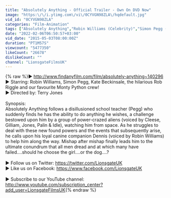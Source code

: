```yaml
---
title: "Absolutely Anything - Official Trailer - Own On DVD Now"
image: "https:\/\/i.ytimg.com\/vi\/0CYVGN98ZLA\/hqdefault.jpg"
vid_id: "0CYVGN98ZLA"
categories: "Film-Animation"
tags: ["Absolutely Anything","Robin Williams (Celebrity)","Simon Pegg (Film Actor)"]
date: "2022-02-06T06:50:57+03:00"
vid_date: "2015-05-03T08:00:00Z"
duration: "PT1M57S"
viewcount: "5477350"
likeCount: "26678"
dislikeCount: ""
channel: "LionsgateFilmsUK"
---
```

{% raw %}▶ <a rel="nofollow" target="blank" href="http://www.findanyfilm.com/film/absolutely-anything~140296">http://www.findanyfilm.com/film/absolutely-anything~140296</a><br />▶ Starring: Robin Williams, Simon Pegg, Kate Beckinsale, the hilarious Rob Riggle and our favourite Monty Python crew!<br />▶ Directed by: Terry Jones<br /><br />Synopsis:<br />Absolutely Anything follows a disillusioned school teacher (Pegg) who suddenly finds he has the ability to do anything he wishes, a challenge bestowed upon him by a group of power-crazed aliens (voiced by Cleese, Gilliam, Jones, Palin &amp; Idle), watching him from space. As he struggles to deal with these new found powers and the events that subsequently arise, he calls upon his loyal canine companion Dennis (voiced by Robin Williams) to help him along the way.  Mishap after mishap finally leads him to the ultimate conundrum that all men dread and at which many have failed….should he choose the girl….or the dog….?<br /><br />▶ Follow us on Twitter: <a rel="nofollow" target="blank" href="https://twitter.com/LionsgateUK">https://twitter.com/LionsgateUK</a>  <br />▶ Like us on Facebook: <a rel="nofollow" target="blank" href="https://www.facebook.com/LionsgateUK">https://www.facebook.com/LionsgateUK</a><br /><br />▶ Subscribe to our YouTube channel: <a rel="nofollow" target="blank" href="http://www.youtube.com/subscription_center?add_user=LionsgateFilmsUK">http://www.youtube.com/subscription_center?add_user=LionsgateFilmsUK</a>{% endraw %}
